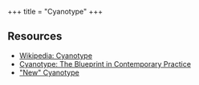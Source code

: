+++
title = "Cyanotype"
+++

## Resources
- [Wikipedia: Cyanotype](https://en.wikipedia.org/wiki/Cyanotype)
- [Cyanotype: The Blueprint in Contemporary Practice](https://www.amazon.com/Cyanotype-Blueprint-Contemporary-Alternative-Photography/dp/1138338834)
- ["New" Cyanotype](https://www.mikeware.co.uk/mikeware/New_Cyanotype_Process.html)

